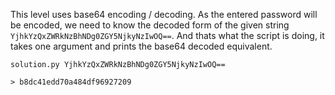 This level uses base64 encoding / decoding.
As the entered password will be encoded, we need to know the decoded form of the given string `YjhkYzQxZWRkNzBhNDg0ZGY5NjkyNzIwOQ==`.
And thats what the script is doing, it takes one argument and prints the base64 decoded equivalent.

```
solution.py YjhkYzQxZWRkNzBhNDg0ZGY5NjkyNzIwOQ==

> b8dc41edd70a484df96927209
```
